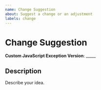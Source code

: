 ```yaml
---
name: Change Suggestion
about: Suggest a change or an adjustment
labels: change
---
```


# Change Suggestion #

**Custom JavaScript Exception Version**: _____

## Description ##

Describe your idea.
